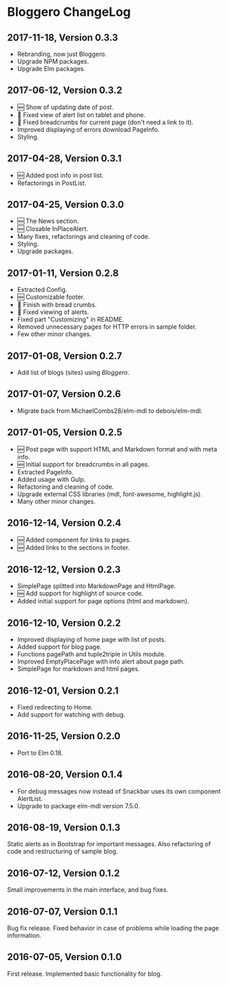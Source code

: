 # Bloggero ChangeLog

## 2017-11-18, Version 0.3.3

* Rebranding, now just Bloggero.
* Upgrade NPM packages.
* Upgrade Elm packages.

## 2017-06-12, Version 0.3.2

* :new: Show of updating date of post.
* :bug: Fixed view of alert list on tablet and phone.
* :bug: Fixed breadcrumbs for current page (don't need a link to it).
* Improved displaying of errors download PageInfo.
* Styling.

## 2017-04-28, Version 0.3.1

* :new: Added post info in post list.
* Refactorings in PostList.

## 2017-04-25, Version 0.3.0

* :new: The News section.
* :new: Closable InPlaceAlert.
* Many fixes, refactorings and cleaning of code.
* Styling.
* Upgrade packages.

## 2017-01-11, Version 0.2.8

* Extracted Config.
* :new: Customizable footer.
* :checkered_flag: Finish with bread crumbs.
* :bug: Fixed viewing of alerts.
* Fixed part "Customizing" in README.
* Removed unnecessary pages for HTTP errors in sample folder.
* Few other minor changes.

## 2017-01-08, Version 0.2.7

* Add list of blogs (sites) using _Bloggero_.

## 2017-01-07, Version 0.2.6

* Migrate back from MichaelCombs28/elm-mdl to debois/elm-mdl.

## 2017-01-05, Version 0.2.5

* :new: Post page with support HTML and Markdown format and with meta info.
* :new: Initial support for breadcrumbs in all pages.
* Extracted PageInfo.
* Added usage with Gulp.
* Refactoring and cleaning of code.
* Upgrade external CSS libraries (mdl, font-awesome, highlight.js).
* Many other minor changes.

## 2016-12-14, Version 0.2.4

* :new: Added component for links to pages.
* :new: Added links to the sections in footer.

## 2016-12-12, Version 0.2.3

* SimplePage splitted into MarkdownPage and HtmlPage.
* :new: Add support for highlight of source code.
* Added initial support for page options (html and markdown).

## 2016-12-10, Version 0.2.2

* Improved displaying of home page with list of posts.
* Added support for blog page.
* Functions pagePath and tuple2triple in Utils module.
* Improved EmptyPlacePage with info alert about page path.
* SimplePage for markdown and html pages.

## 2016-12-01, Version 0.2.1

* Fixed redirecting to Home.
* Add support for watching with debug.

## 2016-11-25, Version 0.2.0

* Port to Elm 0.18.

## 2016-08-20, Version 0.1.4

* For debug messages now instead of Snackbar uses its own component AlertList.
* Upgrade to package elm-mdl version 7.5.0.

## 2016-08-19, Version 0.1.3

Static alerts as in Bootstrap for important messages. Also refactoring of code
and restructuring of sample blog.

## 2016-07-12, Version 0.1.2

Small improvements in the main interface, and bug fixes.

## 2016-07-07, Version 0.1.1

Bug fix release. Fixed behavior in case of problems while loading the page information.

## 2016-07-05, Version 0.1.0

First release. Implemented basic functionality for blog.
